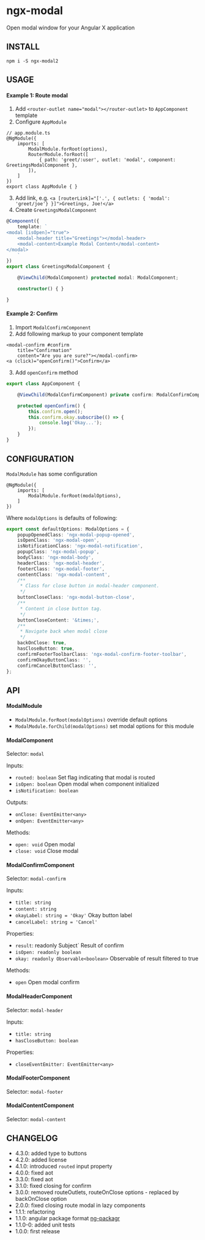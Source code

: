 # ngx-modal
Open modal window for your Angular X application

INSTALL
---
```
npm i -S ngx-modal2
```

USAGE
---
#### Example 1: Route modal
1. Add `<router-outlet name="modal"></router-outlet>` to `AppComponent` template
2. Configure `AppModule`
```
// app.module.ts
@NgModule({
    imports: [
        ModalModule.forRoot(options),
        RouterModule.forRoot([
            { path: 'greet/:user', outlet: 'modal', component: GreetingsModalComponent },
        ]),
    ]
})
export class AppModule { }
```
3. Add link, e.g. `<a [routerLink]="['.', { outlets: { 'modal': 'greet/joe'} }]">Greetings, Joe!</a>`
4. Create `GreetingsModalComponent`
```ts
@Component({
    template: `
<modal [isOpen]="true">
    <modal-header title="Greetings"></modal-header>
    <modal-content>Example Modal Content</modal-content>
</modal>
    `
})
export class GreetingsModalComponent {

    @ViewChild(ModalComponent) protected modal: ModalComponent;

    constructor() { }

}
```

#### Example 2: Confirm
1. Import `ModalConfirmComponent`
2. Add following markup to your component template
```
<modal-confirm #confirm 
    title="Confirmation" 
    content="Are you are sure?"></modal-confirm>
<a (click)="openConfirm()">Confirm</a>
```
3. Add `openConfirm` method
```ts
export class AppComponent {

    @ViewChild(ModalConfirmComponent) private confirm: ModalConfirmComponent;

    protected openConfirm() {
        this.confirm.open();
        this.confirm.okay.subscribe(() => {
            console.log('Okay...');
        });
    }
}
```

CONFIGURATION
---
`ModalModule` has some configuration
```
@NgModule({
    imports: [
        ModalModule.forRoot(modalOptions),
    ]
})
```
Where `modalOptions` is defaults of following:
```ts
export const defaultOptions: ModalOptions = {
    popupOpenedClass: 'ngx-modal-popup-opened',
    isOpenClass: 'ngx-modal-open',
    isNotificationClass: 'ngx-modal-notification',
    popupClass: 'ngx-modal-popup',
    bodyClass: 'ngx-modal-body',
    headerClass: 'ngx-modal-header',
    footerClass: 'ngx-modal-footer',
    contentClass: 'ngx-modal-content',
    /**
     * Class for close button in modal-header component.
     */
    buttonCloseClass: 'ngx-modal-button-close',
    /**
     * Content in close button tag.
     */
    buttonCloseContent: '&times;',
    /**
     * Navigate back when modal close
     */
    backOnClose: true,
    hasCloseButton: true,
    confirmFooterToolbarClass: 'ngx-modal-confirm-footer-toolbar',
    confirmOkayButtonClass: '',
    confirmCancelButtonClass: '',
};
```

API
---
#### ModalModule
* `ModalModule.forRoot(modalOptions)` override default options
* `ModalModule.forChild(modalOptions)` set modal options for this module

#### ModalComponent

Selector: `modal`

Inputs:
* `routed: boolean` Set flag indicating that modal is routed
* `isOpen: boolean` Open modal when component initialized
* `isNotification: boolean`

Outputs:
* `onClose: EventEmitter<any>`
* `onOpen: EventEmitter<any>`

Methods:
* `open: void` Open modal
* `close: void` Close modal

#### ModalConfirmComponent

Selector: `modal-confirm`

Inputs:
* `title: string`
* `content: string`
* `okayLabel: string = 'Okay'` Okay button label
* `cancelLabel: string = 'Cancel'`

Properties:
* `result`: readonly Subject<boolean>` Result of confirm
* `isOpen: readonly boolean`
* `okay: readonly Observable<boolean>` Observable of result filtered to true

Methods:
* `open` Open modal confirm

#### ModalHeaderComponent

Selector: `modal-header`

Inputs:
* `title: string`
* `hasCloseButton: boolean`

Properties:
* `closeEventEmitter: EventEmitter<any>`

#### ModalFooterComponent

Selector: `modal-footer`

#### ModalContentComponent

Selector: `modal-content`

CHANGELOG
---
* 4.3.0: added type to buttons
* 4.2.0: added license
* 4.1.0: introduced `routed` input property
* 4.0.0: fixed aot
* 3.3.0: fixed aot
* 3.1.0: fixed closing for confirm
* 3.0.0: removed routeOutlets, routeOnClose options - replaced by backOnClose option
* 2.0.0: fixed closing route modal in lazy components
* 1.1.1: refactoring
* 1.1.0: angular package format [ng-packagr](https://github.com/dherges/ng-packagr)
* 1.1.0-0: added unit tests
* 1.0.0: first release
